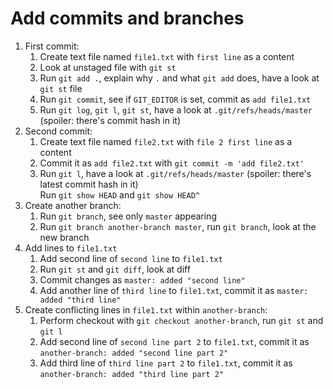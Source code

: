 # Add commits and branches
1. First commit:
    1. Create text file named `file1.txt` with `first line` as a content
    2. Look at unstaged file with `git st`
    3. Run `git add .`, explain why `.` and what `git add` does, have a look at `git st` file
    4. Run `git commit`, see if `GIT_EDITOR` is set, commit as `add file1.txt`
    5. Run `git log`, `git l`, `git st`, have a look at `.git/refs/heads/master` (spoiler: there's commit hash in it)
2. Second commit:
    1. Create text file named `file2.txt` with `file 2 first line` as a content
    2. Commit it as `add file2.txt` with `git commit -m 'add file2.txt'`
    3. Run `git l`, have a look at `.git/refs/heads/master` (spoiler: there's latest commit hash in it)\
       Run `git show HEAD` and `git show HEAD^`
3. Create another branch:
    1. Run `git branch`, see only `master` appearing
    2. Run `git branch another-branch master`, run `git branch`, look at the new branch
4. Add lines to `file1.txt`
    1. Add second line of `second line` to `file1.txt`
    2. Run `git st` and `git diff`, look at diff
    3. Commit changes as `master: added "second line"`
    4. Add another line of `third line` to `file1.txt`, commit it as `master: added "third line"`
5. Create conflicting lines in `file1.txt` within `another-branch`:
    1. Perform checkout with `git checkout another-branch`, run `git st` and `git l`
    2. Add second line of `second line part 2` to `file1.txt`, commit it as `another-branch: added "second line part 2"`
    3. Add third line of `third line part 2` to `file1.txt`, commit it as `another-branch: added "third line part 2"`
